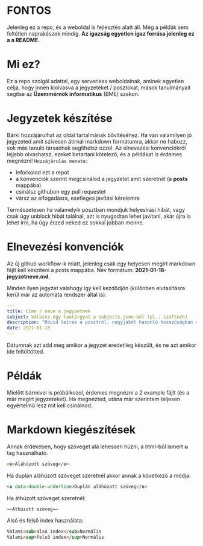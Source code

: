# FONTOS

Jelenleg ez a repo, és a weboldal is fejlesztés alatt áll. Még a példák sem feltétlen naprakészek mindig. **Az igazság egyetlen igaz forrása jelenleg ez a a README**.

# Mi ez?

Ez a repo szolgál adattal, egy serverless weboldalnak, aminek egyetlen célja, hogy innen kiolvasva a jegyzeteket / posztokat, mások tanulmányait segítse az **Üzemmérnök informatikus** (BME) szakon.

# Jegyzetek készítése

Bárki hozzájárulhat az oldal tartalmának bővítéséhez. Ha van valamilyen jó jegyzeted amit szívesen átírnál markdown formátumra, akkor ne habozz, sok más tanuló társadnak segíthetsz ezzel. Az elnevezési konvenciókról lejjebb olvashatsz, ezeket betartani kötelező, és a példákat is érdemes megnézni!
`Hozzájárulás menete:`

- leforkolod ezt a repot
- a konvenciók szerint megcsinálod a jegyzetet amit szeretnél (a **posts** mappába)
- csinálsz githubon egy pull requestet
- vársz az elfogadásra, esetleges javítási kérelemre

Természetesen ha valamelyik posztban mondjuk helyesírási hibát, vagy csak úgy unblock hibát találnál, azt is nyugodtan lehet javítani, akár újra is lehet írni, ha úgy érzed neked ez sokkal jobban menne.

# Elnevezési konvenciók

Az új github workflow-k miatt, jelenleg csak egy helyesen megírt markdown fájlt kell készíteni a posts mappába. Név formátum: **2021-01-18-jegyzetneve.md**.

Minden ilyen jegyzet valahogy így kell kezdődjön (különben elutasításra kerül már az automata rendszer által is):

```yml
---
title: Címe / neve a jegyzetnek
subject: Válassz egy tantárgyat a subjects.json-ból (pl.: szoftech)
description: "Rövid leírás a posztról, nagyjából hasonló hosszúságban mint ez itt."
date: 2021-01-18
---
```

Dátumnak azt add meg amikor a jegyzet eredetileg készült, és ne azt amikor ide feltöltötted.

# Példák

Mielőtt bármivel is próbálkozol, érdemes megnézni a 2 example fájlt (és a már megírt jegyzeteket). Ha megnézted, utána már szerintem teljesen egyértelmű lesz mit kell csinálnod.

# Markdown kiegészítések

Annak érdekében, hogy szöveget alá lehessen húzni, a html-ből ismert **u** tag használható.

```html
<u>Aláhúzott szöveg</u>
```

Ha duplán aláhúzott szöveget szeretnél akkor annak a következő a módja:

```html
<u data-double-underline>Duplán aláhúzott szöveg</u>
```

Ha áthúzott szöveget szeretnél:

```
~~Áthúzott szöveg~~
```

Alsó és felső index használata:

```html
Valami<sub>alsó index</sub>Normális
Valami<sup>felső index</sup>Normális
```
